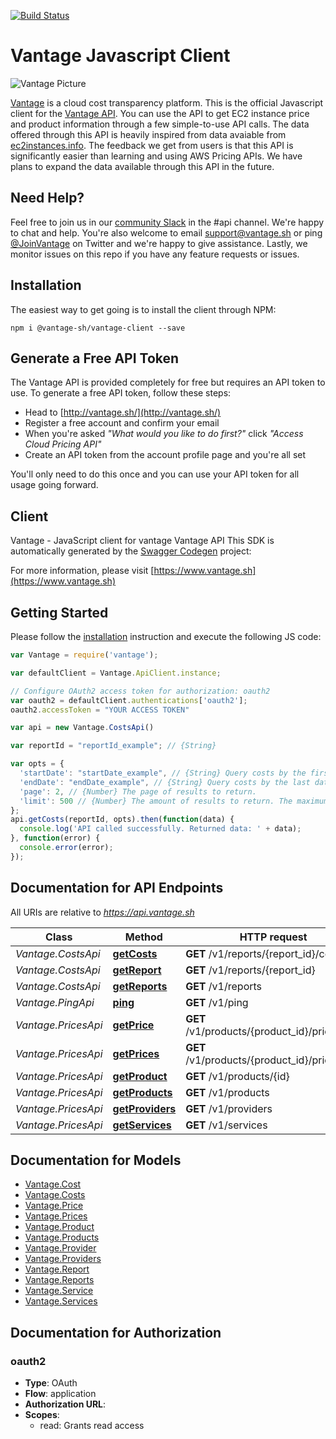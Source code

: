 [![Build Status](https://www.travis-ci.com/vantage-sh/vantage-js.svg?branch=main)](https://www.travis-ci.com/vantage-sh/vantage-js)

# Vantage Javascript Client

![Vantage Picture](https://uploads-ssl.webflow.com/5f9ba05ba40d6414f341df34/5f9bb1764b6670c6f7739564_moutain-scene.svg)

[Vantage](http://vantage.sh/) is a cloud cost transparency platform. This is the official Javascript client for the [Vantage API](http://vantage.readme.io/). You can use the API to get EC2 instance price and product information through a few simple-to-use API calls. The data offered through this API is heavily inspired from data avaiable from [ec2instances.info](http://ec2instances.info/). The feedback we get from users is that this API is significantly easier than learning and using AWS Pricing APIs. We have plans to expand the data available through this API in the future.

## Need Help?

Feel free to join us in our [community Slack](https://join.slack.com/t/vantagecommunity/shared_invite/zt-oey52myv-gq4AWRKkX25kjp1UGziPTw) in the #api channel. We're happy to chat and help. You're also welcome to email support@vantage.sh or ping [@JoinVantage](https://twitter.com/joinvantage) on Twitter and we're happy to give assistance. Lastly, we monitor issues on this repo if you have any feature requests or issues. 

## Installation

The easiest way to get going is to install the client through NPM:

```shell
npm i @vantage-sh/vantage-client --save
```

## Generate a Free API Token
The Vantage API is provided completely for free but requires an API token to use. To generate a free API token, follow these steps:

* Head to [http://vantage.sh/](http://vantage.sh/)
* Register a free account and confirm your email
* When you're asked _"What would you like to do first?"_ click _"Access Cloud Pricing API"_
* Create an API token from the account profile page and you're all set

You'll only need to do this once and you can use your API token for all usage going forward. 

## Client

Vantage - JavaScript client for vantage
Vantage API
This SDK is automatically generated by the [Swagger Codegen](https://github.com/swagger-api/swagger-codegen) project:

For more information, please visit [https://www.vantage.sh](https://www.vantage.sh)

## Getting Started

Please follow the [installation](#installation) instruction and execute the following JS code:

```javascript
var Vantage = require('vantage');

var defaultClient = Vantage.ApiClient.instance;

// Configure OAuth2 access token for authorization: oauth2
var oauth2 = defaultClient.authentications['oauth2'];
oauth2.accessToken = "YOUR ACCESS TOKEN"

var api = new Vantage.CostsApi()

var reportId = "reportId_example"; // {String} 

var opts = { 
  'startDate': "startDate_example", // {String} Query costs by the first date you would like to filter from. ISO 8601 Formatted - 2021-07-15 or 2021-07-15T19:20:48+00:00.
  'endDate': "endDate_example", // {String} Query costs by the last date you would like to filter to. ISO 8601 Formatted - 2021-07-15 or 2021-07-15T19:20:48+00:00.
  'page': 2, // {Number} The page of results to return.
  'limit': 500 // {Number} The amount of results to return. The maximum is 1000
};
api.getCosts(reportId, opts).then(function(data) {
  console.log('API called successfully. Returned data: ' + data);
}, function(error) {
  console.error(error);
});
```

## Documentation for API Endpoints

All URIs are relative to *https://api.vantage.sh*

Class | Method | HTTP request | Description
------------ | ------------- | ------------- | -------------
*Vantage.CostsApi* | [**getCosts**](docs/CostsApi.md#getCosts) | **GET** /v1/reports/{report_id}/costs | 
*Vantage.CostsApi* | [**getReport**](docs/CostsApi.md#getReport) | **GET** /v1/reports/{report_id} | 
*Vantage.CostsApi* | [**getReports**](docs/CostsApi.md#getReports) | **GET** /v1/reports | 
*Vantage.PingApi* | [**ping**](docs/PingApi.md#ping) | **GET** /v1/ping | 
*Vantage.PricesApi* | [**getPrice**](docs/PricesApi.md#getPrice) | **GET** /v1/products/{product_id}/prices/{id} | 
*Vantage.PricesApi* | [**getPrices**](docs/PricesApi.md#getPrices) | **GET** /v1/products/{product_id}/prices | 
*Vantage.PricesApi* | [**getProduct**](docs/PricesApi.md#getProduct) | **GET** /v1/products/{id} | 
*Vantage.PricesApi* | [**getProducts**](docs/PricesApi.md#getProducts) | **GET** /v1/products | 
*Vantage.PricesApi* | [**getProviders**](docs/PricesApi.md#getProviders) | **GET** /v1/providers | 
*Vantage.PricesApi* | [**getServices**](docs/PricesApi.md#getServices) | **GET** /v1/services | 


## Documentation for Models

 - [Vantage.Cost](docs/Cost.md)
 - [Vantage.Costs](docs/Costs.md)
 - [Vantage.Price](docs/Price.md)
 - [Vantage.Prices](docs/Prices.md)
 - [Vantage.Product](docs/Product.md)
 - [Vantage.Products](docs/Products.md)
 - [Vantage.Provider](docs/Provider.md)
 - [Vantage.Providers](docs/Providers.md)
 - [Vantage.Report](docs/Report.md)
 - [Vantage.Reports](docs/Reports.md)
 - [Vantage.Service](docs/Service.md)
 - [Vantage.Services](docs/Services.md)


## Documentation for Authorization


### oauth2

- **Type**: OAuth
- **Flow**: application
- **Authorization URL**: 
- **Scopes**: 
  - read: Grants read access

